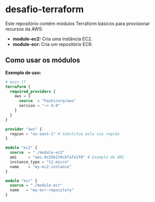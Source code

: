# desafio-terraform

Este repositório contém módulos Terraform básicos para provisionar recursos da AWS:

* **module-ec2:** Cria uma instância EC2.
* **module-ecr:** Cria um repositório ECR.

## Como usar os módulos

**Exemplo de uso:**

```terraform
# main.tf
terraform {
  required_providers {
    aws = {
      source  = "hashicorp/aws"
      version = "~> 4.0"
    }
  }
}

provider "aws" {
  region = "us-east-1" # Substitua pela sua região
}

module "ec2" {
  source  = "./module-ec2"
  ami     = "ami-0c55b159cbfafe1f0" # Exemplo de AMI
  instance_type = "t2.micro"
  name    = "my-ec2-instance"
}

module "ecr" {
  source = "./module-ecr"
  name   = "my-ecr-repository"
}

